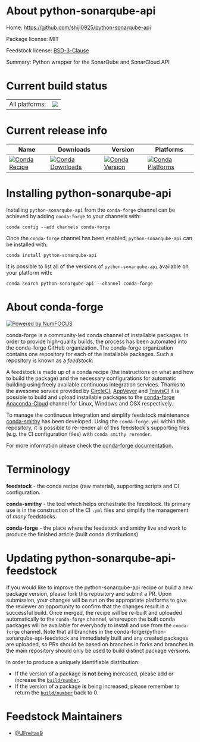 About python-sonarqube-api
==========================

Home: https://github.com/shijl0925/python-sonarqube-api

Package license: MIT

Feedstock license: [BSD-3-Clause](https://github.com/conda-forge/python-sonarqube-api-feedstock/blob/master/LICENSE.txt)

Summary: Python wrapper for the SonarQube and SonarCloud API

Current build status
====================


<table><tr><td>All platforms:</td>
    <td>
      <a href="https://dev.azure.com/conda-forge/feedstock-builds/_build/latest?definitionId=11200&branchName=master">
        <img src="https://dev.azure.com/conda-forge/feedstock-builds/_apis/build/status/python-sonarqube-api-feedstock?branchName=master">
      </a>
    </td>
  </tr>
</table>

Current release info
====================

| Name | Downloads | Version | Platforms |
| --- | --- | --- | --- |
| [![Conda Recipe](https://img.shields.io/badge/recipe-python--sonarqube--api-green.svg)](https://anaconda.org/conda-forge/python-sonarqube-api) | [![Conda Downloads](https://img.shields.io/conda/dn/conda-forge/python-sonarqube-api.svg)](https://anaconda.org/conda-forge/python-sonarqube-api) | [![Conda Version](https://img.shields.io/conda/vn/conda-forge/python-sonarqube-api.svg)](https://anaconda.org/conda-forge/python-sonarqube-api) | [![Conda Platforms](https://img.shields.io/conda/pn/conda-forge/python-sonarqube-api.svg)](https://anaconda.org/conda-forge/python-sonarqube-api) |

Installing python-sonarqube-api
===============================

Installing `python-sonarqube-api` from the `conda-forge` channel can be achieved by adding `conda-forge` to your channels with:

```
conda config --add channels conda-forge
```

Once the `conda-forge` channel has been enabled, `python-sonarqube-api` can be installed with:

```
conda install python-sonarqube-api
```

It is possible to list all of the versions of `python-sonarqube-api` available on your platform with:

```
conda search python-sonarqube-api --channel conda-forge
```


About conda-forge
=================

[![Powered by NumFOCUS](https://img.shields.io/badge/powered%20by-NumFOCUS-orange.svg?style=flat&colorA=E1523D&colorB=007D8A)](http://numfocus.org)

conda-forge is a community-led conda channel of installable packages.
In order to provide high-quality builds, the process has been automated into the
conda-forge GitHub organization. The conda-forge organization contains one repository
for each of the installable packages. Such a repository is known as a *feedstock*.

A feedstock is made up of a conda recipe (the instructions on what and how to build
the package) and the necessary configurations for automatic building using freely
available continuous integration services. Thanks to the awesome service provided by
[CircleCI](https://circleci.com/), [AppVeyor](https://www.appveyor.com/)
and [TravisCI](https://travis-ci.com/) it is possible to build and upload installable
packages to the [conda-forge](https://anaconda.org/conda-forge)
[Anaconda-Cloud](https://anaconda.org/) channel for Linux, Windows and OSX respectively.

To manage the continuous integration and simplify feedstock maintenance
[conda-smithy](https://github.com/conda-forge/conda-smithy) has been developed.
Using the ``conda-forge.yml`` within this repository, it is possible to re-render all of
this feedstock's supporting files (e.g. the CI configuration files) with ``conda smithy rerender``.

For more information please check the [conda-forge documentation](https://conda-forge.org/docs/).

Terminology
===========

**feedstock** - the conda recipe (raw material), supporting scripts and CI configuration.

**conda-smithy** - the tool which helps orchestrate the feedstock.
                   Its primary use is in the construction of the CI ``.yml`` files
                   and simplify the management of *many* feedstocks.

**conda-forge** - the place where the feedstock and smithy live and work to
                  produce the finished article (built conda distributions)


Updating python-sonarqube-api-feedstock
=======================================

If you would like to improve the python-sonarqube-api recipe or build a new
package version, please fork this repository and submit a PR. Upon submission,
your changes will be run on the appropriate platforms to give the reviewer an
opportunity to confirm that the changes result in a successful build. Once
merged, the recipe will be re-built and uploaded automatically to the
`conda-forge` channel, whereupon the built conda packages will be available for
everybody to install and use from the `conda-forge` channel.
Note that all branches in the conda-forge/python-sonarqube-api-feedstock are
immediately built and any created packages are uploaded, so PRs should be based
on branches in forks and branches in the main repository should only be used to
build distinct package versions.

In order to produce a uniquely identifiable distribution:
 * If the version of a package **is not** being increased, please add or increase
   the [``build/number``](https://conda.io/docs/user-guide/tasks/build-packages/define-metadata.html#build-number-and-string).
 * If the version of a package **is** being increased, please remember to return
   the [``build/number``](https://conda.io/docs/user-guide/tasks/build-packages/define-metadata.html#build-number-and-string)
   back to 0.

Feedstock Maintainers
=====================

* [@JFreitas9](https://github.com/JFreitas9/)

